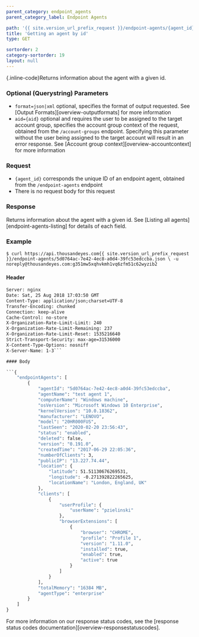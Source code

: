 ```yaml
---
parent_category: endpoint_agents
parent_category_label: Endpoint Agents

path: '{{ site.version_url_prefix_request }}/endpoint-agents/{agent_id}'
title: 'Getting an agent by id'
type: GET

sortorder: 2
category-sortorder: 19
layout: null
---
```


{.inline-code}Returns information about the agent with a given id.

### Optional (Querystring) Parameters

* `format=json|xml` optional, specifies the format of output requested.  See [Output Formats][overview-outputformats] for more information
* `aid={aid}` optional and requires the user to be assigned to the target account group, specifies the account group context of the request, obtained from the `/account-groups` endpoint.  Specifying this parameter without the user being assigned to the target account will result in an error response. See [Account group context][overview-accountcontext] for more information

### Request

* `{agent_id}` corresponds the unique ID of an endpoint agent, obtained from the `/endpoint-agents` endpoint
* There is no request body for this request

### Response

Returns information about the agent with a given id. See [Listing all agents][endpoint-agents-listing] for details of each field.

### Example

`$ curl https://api.thousandeyes.com{{ site.version_url_prefix_request }}/endpoint-agents/5d0764ac-7e42-4ec8-a0d4-39fc53edccba.json \
  -u noreply@thousandeyes.com:g351mw5xqhvkmh1vq6zfm51c62wyzib2`

#### Header

```HTTP/1.1 200 OK
Server: nginx
Date: Sat, 25 Aug 2018 17:03:50 GMT
Content-Type: application/json;charset=UTF-8
Transfer-Encoding: chunked
Connection: keep-alive
Cache-Control: no-store
X-Organization-Rate-Limit-Limit: 240
X-Organization-Rate-Limit-Remaining: 237
X-Organization-Rate-Limit-Reset: 1535216640
Strict-Transport-Security: max-age=31536000
X-Content-Type-Options: nosniff
X-Server-Name: 1-3```

#### Body

```{
    "endpointAgents": [
        {
            "agentId": "5d0764ac-7e42-4ec8-a0d4-39fc53edccba",
            "agentName": "test agent 1",
            "computerName": "Windows machine",
            "osVersion": "Microsoft Windows 10 Enterprise",
            "kernelVersion": "10.0.18362",
            "manufacturer": "LENOVO",
            "model": "20HR000FUS",
            "lastSeen": "2020-02-20 23:56:43",
            "status": "enabled",
            "deleted": false,
            "version": "0.191.0",
            "createdTime": "2017-06-29 22:05:36",
            "numberOfClients": 3,
            "publicIP": "13.227.74.44",
            "location": {
                "latitude": 51.51130676269531,
                "longitude": -0.271392822265625,
                "locationName": "London, England, UK"
            },
            "clients": [
                {
                    "userProfile": {
                        "userName": "pzielinski"
                    },
                    "browserExtensions": [
                        {
                            "browser": "CHROME",
                            "profile": "Profile 1",
                            "version": "1.11.0",
                            "installed": true,
                            "enabled": true,
                            "active": true
                        }
                    ]
                }
            ],
            "totalMemory": "16384 MB",
            "agentType": "enterprise"
        }
    ]
}
```

For more information on our response status codes, see the [response status codes documentation][overview-responsestatuscodes].
